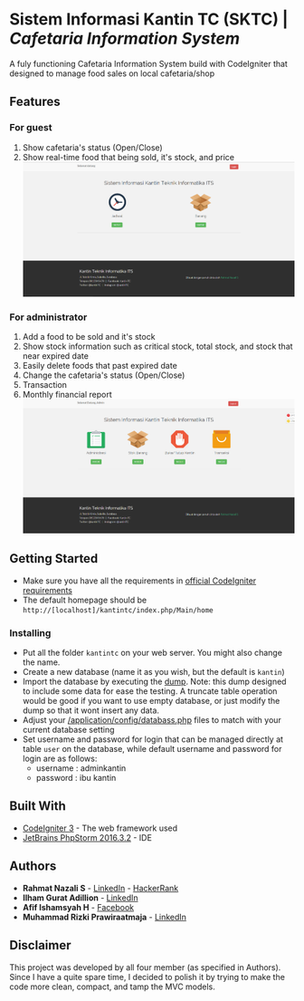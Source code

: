 # Sistem Informasi Kantin TC (SKTC) | _Cafetaria Information System_
A fuly functioning Cafetaria Information System build with CodeIgniter that designed to manage food sales on local cafetaria/shop

## Features
### For guest
1. Show cafetaria's status (Open/Close)
2. Show real-time food that being sold, it's stock, and price
![Guest page screenshot](/screenshot/01_home_umum.PNG?raw=true)
### For administrator
1. Add a food to be sold and it's stock
2. Show stock information such as critical stock, total stock, and stock that near expired date
3. Easily delete foods that past expired date
4. Change the cafetaria's status (Open/Close)
5. Transaction
6. Monthly financial report
![Admin page screenshot](/screenshot/05_admin_home.PNG?raw=true)

## Getting Started
- Make sure you have all the requirements in [official CodeIgniter requirements](/kantintc/readme.rst)
- The default homepage should be ```http://[localhost]/kantintc/index.php/Main/home```
### Installing
- Put all the folder ```kantintc``` on your web server. You might also change the name.
- Create a new database (name it as you wish, but the default is ```kantin```)
- Import the database by executing the [dump](/dump_kantintc.sql). Note: this dump designed to include some data for ease the testing. A truncate table operation would be good if you want to use empty database, or just modify the dump so that it wont insert any data.
- Adjust your [/application/config/databass.php](/application/config/databass.php) files to match with your current database setting
- Set username and password for login that can be managed directly at table ```user``` on the database, while default username and password for login are as follows:
  - username : adminkantin
  - password : ibu kantin
## Built With
* [CodeIgniter 3](https://www.codeigniter.com/) - The web framework used
* [JetBrains PhpStorm 2016.3.2](https://www.jetbrains.com/phpstorm/) - IDE

## Authors
* **Rahmat Nazali S** - [LinkedIn](https://www.linkedin.com/in/rahmat-nazali-salimi-43391a13b/) - [HackerRank](https://www.hackerrank.com/rahmatNazali)
* **Ilham Gurat Adillion** - [LinkedIn](https://www.linkedin.com/in/ilham-gurat-adillion-0b4b46133/)
* **Afif Ishamsyah H** - [Facebook](https://www.facebook.com/afif.ishamsyah.h)
* **Muhammad Rizki Prawiraatmaja** - [LinkedIn](https://www.linkedin.com/in/mrizkip/)

## Disclaimer
This project was developed by all four member (as specified in Authors). Since I have a quite spare time, I decided to polish it by trying to make the code more clean, compact, and tamp the MVC models.

